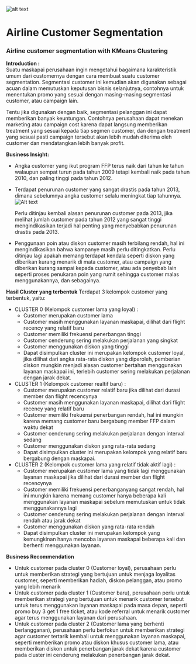 ![alt text](https://i.pinimg.com/originals/fc/3d/fa/fc3dfa2e7a902db1f7cc844c3a40f19d.jpg)
# Airline Customer Segmentation
### Airline customer segmentation with KMeans Clustering

**Introduction :**<br>
Suatu maskapai perusahaan ingin mengetahui bagaimana karakteristik umum dari customernya dengan cara membuat suatu customer segmentation. Segmentasi customer ini kemudian akan digunakan sebagai acuan dalam memutuskan keputusan bisnis selanjutnya, contohnya untuk menentukan promo yang sesuai dengan masing-masing segmentasi customer, atau campaign lain. 

Tentu jika digunakan dengan baik, segmentasi pelanggan ini dapat memberikan banyak keuntungan. Contohnya perusahaan dapat menekan marketing atau campaign cost karena dapat langsung memberikan treatment yang sesuai kepada tiap segmen customer, dan dengan treatment yang sesuai pasti campaign tersebut akan lebih mudah diterima oleh customer dan mendatangkan lebih banyak profit.

**Business Insight:**
* Angka customer yang ikut program FFP terus naik dari tahun ke tahun walaupun sempat turun pada tahun 2009 tetapi kembali naik pada tahun 2010, dan paling tinggi pada tahun 2012. 
* Terdapat penurunan customer yang sangat drastis pada tahun 2013, dimana sebelumnya angka customer selalu meningkat tiap tahunnya. <br>
![Alt text](https://github.com/lutfiahusnakhoirunnisa/Airline-Customer-Segmentation/blob/main/output1.png)

   Perlu ditinjau kembali alasan penurunan customer pada 2013, jika melihat jumlah customer pada tahun 2012 yang sangat tinggi mengindikasikan terjadi hal penting yang 
   menyebabkan penurunan drastis pada 2013.
* Penggunaan poin atau diskon customer masih terbilang rendah, hal ini mengindikasikan bahwa kampanye masih perlu ditingkatkan. Perlu ditinjau lagi apakah memang terdapat kendala seperti diskon yang diberikan kurang menarik di mata customer, atau campaign yang diberikan kurang sampai kepada customer, atau ada penyebab lain seperti proses penukaran poin yang rumit sehingga customer malas menggunakannya, dan sebagainya.

**Hasil Cluster yang terbentuk**
Terdapat 3 kelompok customer yang terbentuk, yaitu:
* CLUSTER 0 (Kelompok customer lama yang loyal) :
    * Customer merupakan customer lama
    * Customer masih menggunakan layanan maskapai, dilihat dari flight recency yang relatif baru
    * Customer memiliki frekuensi penerbangan tinggi
    * Customer cenderung sering melakukan perjalanan yang singkat
    * Customer menggunakan diskon yang tinggi
    * Dapat disimpulkan cluster ini merupakan kelompok customer loyal, jika dilihat dari angka rata-rata diskon yang diperoleh, pemberian diskon mungkin menjadi alasan customer bertahan menggunakan layanan maskapai ini, terlebih customer sering melakukan perjalanan dengan jarak dekat.
* CLUSTER 1 (Kelompok customer realtif baru) : 
    * Customer merupakan customer relatif baru jika dilihat dari durasi member dan flight recencynya
    * Customer masih menggunakan layanan maskapai, dilihat dari flight recency yang relatif baru
    * Customer memiliki frekuensi penerbangan rendah, hal ini mungkin karena memang customer baru bergabung member FFP dalam waktu dekat
    * Customer cenderung sering melakukan perjalanan dengan interval sedang
    * Customer menggunakan diskon yang rata-rata sedang
    * Dapat disimpulkan cluster ini merupakan kelompok yang relatif baru bergabung dengan maskapai.
* CLUSTER 2 (Kelompok customer lama yang relatif tidak aktif lagi) : 
    * Customer merupakan customer lama yang tidak lagi menggunakan layanan maskapai jika dilihat dari durasi member dan flight recencynya
    * Customer memiliki frekuensi penerbanganyang sangat rendah, hal ini mungkin karena memang customer hanya beberapa kali menggunakan layanan maskapai sebelum memutuskan untuk tidak menggunakannya lagi
    * Customer cenderung sering melakukan perjalanan dengan interval rendah atau jarak dekat
    * Customer menggunakan diskon yang rata-rata rendah
    * Dapat disimpulkan cluster ini merupakan kelompok yang kemungkinan hanya mencoba layanan maskapai beberapa kali dan berhenti menggunakan layanan. 

**Business Recommendation**

* Untuk customer pada cluster 0 (Customer loyal), perusahaan perlu untuk memberikan strategi yang bertujuan untuk menjaga loyalitas customer, seperti memberikan hadiah, diskon pelanggan, atau promo yang lebih menarik
* Untuk customer pada cluster 1 (Customer baru), perusahaan perlu untuk memberikan strategi yang bertujuan untuk menarik customer tersebut untuk terus menggunakan layanan maskapai pada masa depan, seperti promo buy 3 get 1 free ticket, atau kode referral untuk menarik customer agar terus menggunakan layanan dari perusahaan.
* Untuk customer pada cluster 2 (Customer lama yang berhenti berlangganan), perusahaan perlu berfokun untuk memberikan strategi agar customer  tertarik kembali untuk menggunakan layanan maskapai, seperti memberikan promo atau diskon khusus customer lama, atau memberikan diskon untuk penerbangan jarak dekat karena customer pada cluster ini cenderung melakukan penerbangan jarak dekat.
